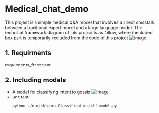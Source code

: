 # Medical_chat_demo
This project is a simple medical Q&A model that involves a direct crosstalk between a traditional expert model and a large language model.
The technical framework diagram of this project is as follow, where the dotted box part is temporarily excluded from the code of this project
![image](https://github.com/sailerml/Medical_chat_demo/assets/10277621/f9c22da4-6691-4f59-bf52-3eef70c3cc02)

## 1. Requirments
   requirments_freeze.txt
## 2. Including models
   -  A model for classifying intent to gossip
      ![image](https://github.com/sailerml/Medical_chat_demo/assets/10277621/b73e82c7-38c6-4ae7-a7a4-12234e6e225f)
   -  unit test
      ```python
      python ./nlu/sklearn_Classification/clf_model.py
      ```

   
